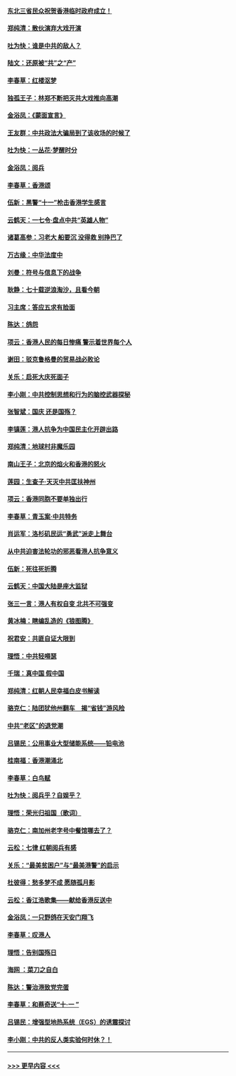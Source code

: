 #### [东北三省民众祝贺香港临时政府成立！](../pages/nsc993/n11571215.md?t=10061411) 
#### [郑纯清：散伙演弃大戏开演](../pages/nsc993/n11570826.md?t=10061411) 
#### [吐为快：谁是中共的敌人？](../pages/nsc993/n11570817.md?t=10061411) 
#### [陆文：还原被“共”之“产”](../pages/nsc993/n11570798.md?t=10061411) 
#### [李春草：红楼沤梦](../pages/nsc993/n11569673.md?t=10061411) 
#### [独孤王子：林郑不断把灭共大戏推向高潮](../pages/nsc993/n11569381.md?t=10061411) 
#### [金浴凤：《蒙面宣言》](../pages/nsc993/n11569368.md?t=10061411) 
#### [王友群：中共政法大骗局到了该收场的时候了](../pages/nsc993/n11568940.md?t=10061411) 
#### [吐为快：一丛花‧梦醒时分](../pages/nsc993/n11567491.md?t=10061411) 
#### [金浴凤：阅兵](../pages/nsc993/n11567454.md?t=10061411) 
#### [李春草：香港颂](../pages/nsc993/n11567444.md?t=10061411) 
#### [伍新：黑警“十一”枪击香港学生感言](../pages/nsc993/n11567426.md?t=10061411) 
#### [云鹤天：一七令‧盘点中共“英雄人物”](../pages/nsc993/n11567091.md?t=10061411) 
#### [诸葛高参：习老大 船要沉 没得救 别挣巴了](../pages/nsc993/n11566976.md?t=10061411) 
#### [万古缘：中华法度中](../pages/nsc993/n11566726.md?t=10061411) 
#### [刘曼：符号与信息下的战争](../pages/nsc993/n11564655.md?t=10061411) 
#### [耿静：七十载逆浪淘沙，且看今朝](../pages/nsc993/n11564520.md?t=10061411) 
#### [习主席：答应五求有脸面](../pages/nsc993/n11563953.md?t=10061411) 
#### [陈达：鸽怨](../pages/nsc993/n11561879.md?t=10061411) 
#### [项云：香港人民的每日惨痛  警示着世界每个人](../pages/nsc993/n11559273.md?t=10061411) 
#### [谢田：驳克鲁格曼的贸易战必败论](../pages/nsc993/n11555840.md?t=10061411) 
#### [关乐：启死大庆死面子](../pages/nsc993/n11556823.md?t=10061411) 
#### [李小刚：中共控制思想和行为的脑控武器探秘](../pages/nsc993/n11556776.md?t=10061411) 
#### [张智斌：国庆  还是国殇？](../pages/nsc993/n11556617.md?t=10061411) 
#### [李镇莲：港人抗争为中国民主化开辟出路](../pages/nsc993/n11556570.md?t=10061411) 
#### [郑纯清：地球村非魔乐园](../pages/nsc993/n11555415.md?t=10061411) 
#### [南山王子：北京的焰火和香港的怒火](../pages/nsc993/n11555318.md?t=10061411) 
#### [莲园：生查子·天灭中共匡扶神州](../pages/nsc993/n11555302.md?t=10061411) 
#### [项云：香港同胞不要单独出行](../pages/nsc993/n11555276.md?t=10061411) 
#### [李春草：青玉案‧中共特务](../pages/nsc993/n11552356.md?t=10061411) 
#### [肖运军：洛杉矶民运“勇武”派走上舞台](../pages/nsc993/n11551595.md?t=10061411) 
#### [从中共迫害法轮功的邪恶看港人抗争意义](../pages/nsc993/n11540858.md?t=10061411) 
#### [伍新：死往死折腾](../pages/nsc993/n11550174.md?t=10061411) 
#### [云鹤天：中国大陆是座大监狱](../pages/nsc993/n11550155.md?t=10061411) 
#### [张三一言：港人有权自变 北共不可强变](../pages/nsc993/n11550132.md?t=10061411) 
#### [黄冰楠：瞎编乱造的《狼图腾》](../pages/nsc993/n11550082.md?t=10061411) 
#### [祝君安：共匪自证大限到](../pages/nsc993/n11550041.md?t=10061411) 
#### [理悟：中共轻嘚瑟](../pages/nsc993/n11547978.md?t=10061411) 
#### [千瑞：真中国 假中国](../pages/nsc993/n11547865.md?t=10061411) 
#### [郑纯清：红朝人民幸福白皮书解读](../pages/nsc993/n11547499.md?t=10061411) 
#### [骆克仁：陆团犹他州翻车　揭“省钱”游风险](../pages/nsc993/n11546977.md?t=10061411) 
#### [中共“老区”的退党潮](../pages/nsc993/n11545995.md?t=10061411) 
#### [吕锡民：公用事业大型储能系统——铅电池](../pages/nsc993/n11545701.md?t=10061411) 
#### [桂南福：香港潮涌北](../pages/nsc993/n11545682.md?t=10061411) 
#### [李春草：白鸟赋](../pages/nsc993/n11545663.md?t=10061411) 
#### [吐为快：阅兵乎？自娱乎？](../pages/nsc993/n11545625.md?t=10061411) 
#### [理悟：荣光归祖国（歌词）](../pages/nsc993/n11545616.md?t=10061411) 
#### [骆克仁：南加州老字号中餐馆哪去了？](../pages/nsc993/n11545120.md?t=10061411) 
#### [云松：七律 红朝阅兵有感](../pages/nsc993/n11542394.md?t=10061411) 
#### [关乐：“最美贫困户”与“最美港警”的启示](../pages/nsc993/n11542252.md?t=10061411) 
#### [杜彼得：愁多梦不成 愿随孤月影](../pages/nsc993/n11540296.md?t=10061411) 
#### [云松：香江浩歌集——献给香港反送中](../pages/nsc993/n11540149.md?t=10061411) 
#### [金浴凤：一只野鸽在天安门翔飞](../pages/nsc993/n11540280.md?t=10061411) 
#### [李春草：叹港人](../pages/nsc993/n11540119.md?t=10061411) 
#### [理悟：告别国殇日](../pages/nsc993/n11539610.md?t=10061411) 
#### [海网 ：菜刀之自白](../pages/nsc993/n11539597.md?t=10061411) 
#### [陈达：警治港致党完蛋](../pages/nsc993/n11538127.md?t=10061411) 
#### [李春草：和蔡奇送“十·一 ”](../pages/nsc993/n11537810.md?t=10061411) 
#### [吕锡民：增强型地热系统（EGS）的诱震探讨](../pages/nsc993/n11537765.md?t=10061411) 
#### [李小刚：中共的反人类实验何时休？！](../pages/nsc993/n11537669.md?t=10061411) 

----
#### [ >>> 更早内容 <<< ](../indexes/nsc993-earlier.md)
